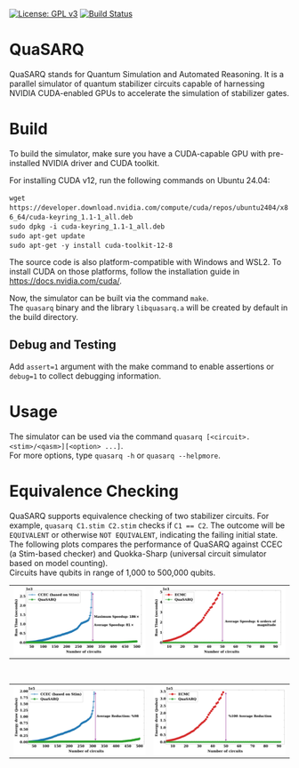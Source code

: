 [![License: GPL v3](https://img.shields.io/badge/License-GPLv3-blue.svg)](https://www.gnu.org/licenses/gpl-3.0)
[![Build Status](https://github.com/muhos/QuaSARQ/actions/workflows/test-build.yml/badge.svg)](https://github.com/muhos/QuaSARQ/actions/workflows/test-build.yml)
# QuaSARQ
QuaSARQ stands for Quantum Simulation and Automated Reasoning. 
It is a parallel simulator of quantum stabilizer circuits capable of harnessing NVIDIA CUDA-enabled GPUs to accelerate the simulation of stabilizer gates. 

# Build
To build the simulator, make sure you have a CUDA-capable GPU with pre-installed NVIDIA driver and CUDA toolkit.

For installing CUDA v12, run the following commands on Ubuntu 24.04:<br>

`wget https://developer.download.nvidia.com/compute/cuda/repos/ubuntu2404/x86_64/cuda-keyring_1.1-1_all.deb`<br>
`sudo dpkg -i cuda-keyring_1.1-1_all.deb`<br>
`sudo apt-get update`<br>
`sudo apt-get -y install cuda-toolkit-12-8`<br>

The source code is also platform-compatible with Windows and WSL2. To install CUDA on those platforms, follow the
installation guide in https://docs.nvidia.com/cuda/.

Now, the simulator can be built via the command `make`.<br>
The `quasarq` binary and the library `libquasarq.a` will be created by default in the build directory.<br>

## Debug and Testing
Add `assert=1` argument with the make command to enable assertions or `debug=1` to collect debugging information.<br>

# Usage
The simulator can be used via the command `quasarq [<circuit>.<stim>/<qasm>][<option> ...]`.<br>
For more options, type `quasarq -h` or `quasarq --helpmore`.

# Equivalence Checking
QuaSARQ supports equivalence checking of two stabilizer circuits. For example, `quasarq C1.stim C2.stim` checks if `C1 == C2`. 
The outcome will be `EQUIVALENT` or otherwise `NOT EQUIVALENT`, indicating the failing initial state.<br>
The following plots compares the performance of QuaSARQ against CCEC (a Stim-based checker) and Quokka-Sharp (universal circuit simulator based on model counting).<br>
Circuits have qubits in range of 1,000 to 500,000 qubits.<br>

<table>
  <tr>
    <td><img src="graphs/time_vs_ccec.png" alt="Runtime for QuaSARQ vs CCEC" width="400"></td>
    <td><img src="graphs/time_vs_quokka.png" alt="Runtime for QuaSARQ vs Quokka-Sharp" width="400"></td>
  </tr>
</table>
<br>
<table>
  <tr>
    <td><img src="graphs/energy_vs_ccec.png" alt="Energy for QuaSARQ vs CCEC" width="400"></td>
    <td><img src="graphs/energy_vs_quokka.png" alt="Energy for QuaSARQ vs Quokka-Sharp" width="400"></td>
  </tr>
</table>
